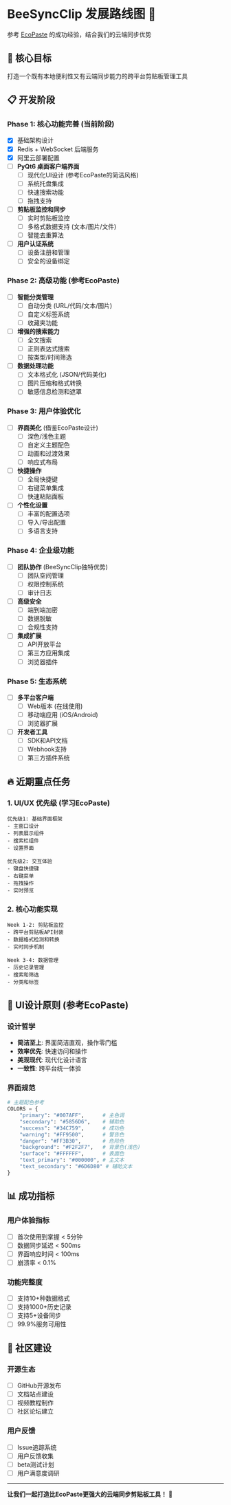 # BeeSyncClip 发展路线图 🚀

参考 [EcoPaste](https://github.com/EcoPasteHub/EcoPaste) 的成功经验，结合我们的云端同步优势

## 🎯 核心目标
打造一个既有本地便利性又有云端同步能力的跨平台剪贴板管理工具

## 📋 开发阶段

### Phase 1: 核心功能完善 (当前阶段)
- [x] 基础架构设计
- [x] Redis + WebSocket 后端服务
- [x] 阿里云部署配置
- [ ] **PyQt6 桌面客户端界面**
  - [ ] 现代化UI设计 (参考EcoPaste的简洁风格)
  - [ ] 系统托盘集成
  - [ ] 快速搜索功能
  - [ ] 拖拽支持
- [ ] **剪贴板监控和同步**
  - [ ] 实时剪贴板监控
  - [ ] 多格式数据支持 (文本/图片/文件)
  - [ ] 智能去重算法
- [ ] **用户认证系统**
  - [ ] 设备注册和管理
  - [ ] 安全的设备绑定

### Phase 2: 高级功能 (参考EcoPaste)
- [ ] **智能分类管理**
  - [ ] 自动分类 (URL/代码/文本/图片)
  - [ ] 自定义标签系统
  - [ ] 收藏夹功能
- [ ] **增强的搜索能力**
  - [ ] 全文搜索
  - [ ] 正则表达式搜索
  - [ ] 按类型/时间筛选
- [ ] **数据处理功能**
  - [ ] 文本格式化 (JSON/代码美化)
  - [ ] 图片压缩和格式转换
  - [ ] 敏感信息检测和遮罩

### Phase 3: 用户体验优化
- [ ] **界面美化** (借鉴EcoPaste设计)
  - [ ] 深色/浅色主题
  - [ ] 自定义主题配色
  - [ ] 动画和过渡效果
  - [ ] 响应式布局
- [ ] **快捷操作**
  - [ ] 全局快捷键
  - [ ] 右键菜单集成
  - [ ] 快速粘贴面板
- [ ] **个性化设置**
  - [ ] 丰富的配置选项
  - [ ] 导入/导出配置
  - [ ] 多语言支持

### Phase 4: 企业级功能
- [ ] **团队协作** (BeeSyncClip独特优势)
  - [ ] 团队空间管理
  - [ ] 权限控制系统
  - [ ] 审计日志
- [ ] **高级安全**
  - [ ] 端到端加密
  - [ ] 数据脱敏
  - [ ] 合规性支持
- [ ] **集成扩展**
  - [ ] API开放平台
  - [ ] 第三方应用集成
  - [ ] 浏览器插件

### Phase 5: 生态系统
- [ ] **多平台客户端**
  - [ ] Web版本 (在线使用)
  - [ ] 移动端应用 (iOS/Android)
  - [ ] 浏览器扩展
- [ ] **开发者工具**
  - [ ] SDK和API文档
  - [ ] Webhook支持
  - [ ] 第三方插件系统

## 🔥 近期重点任务

### 1. UI/UX 优先级 (学习EcoPaste)
```
优先级1: 基础界面框架
- 主窗口设计
- 列表展示组件  
- 搜索栏组件
- 设置界面

优先级2: 交互体验
- 键盘快捷键
- 右键菜单
- 拖拽操作
- 实时预览
```

### 2. 核心功能实现
```
Week 1-2: 剪贴板监控
- 跨平台剪贴板API封装
- 数据格式检测和转换
- 实时同步机制

Week 3-4: 数据管理
- 历史记录管理
- 搜索和筛选
- 分类和标签
```

## 🎨 UI设计原则 (参考EcoPaste)

### 设计哲学
- **简洁至上**: 界面简洁直观，操作零门槛
- **效率优先**: 快速访问和操作
- **美观现代**: 现代化设计语言
- **一致性**: 跨平台统一体验

### 界面规范
```python
# 主题配色参考
COLORS = {
    "primary": "#007AFF",      # 主色调
    "secondary": "#5856D6",    # 辅助色
    "success": "#34C759",      # 成功色
    "warning": "#FF9500",      # 警告色
    "danger": "#FF3B30",       # 危险色
    "background": "#F2F2F7",   # 背景色(浅色)
    "surface": "#FFFFFF",      # 表面色
    "text_primary": "#000000", # 主文本
    "text_secondary": "#6D6D80" # 辅助文本
}
```

## 📊 成功指标

### 用户体验指标
- [ ] 首次使用到掌握 < 5分钟
- [ ] 数据同步延迟 < 500ms
- [ ] 界面响应时间 < 100ms
- [ ] 崩溃率 < 0.1%

### 功能完整度
- [ ] 支持10+种数据格式
- [ ] 支持1000+历史记录
- [ ] 支持5+设备同步
- [ ] 99.9%服务可用性

## 🤝 社区建设

### 开源生态
- [ ] GitHub开源发布
- [ ] 文档站点建设  
- [ ] 视频教程制作
- [ ] 社区论坛建立

### 用户反馈
- [ ] Issue追踪系统
- [ ] 用户反馈收集
- [ ] beta测试计划
- [ ] 用户满意度调研

---

**让我们一起打造比EcoPaste更强大的云端同步剪贴板工具！** 🚀 